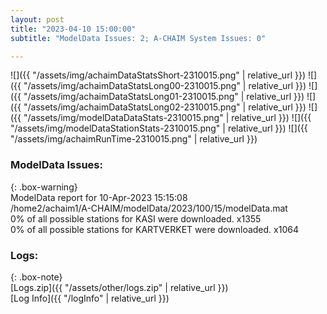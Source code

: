 ```yaml
---
layout: post
title: "2023-04-10 15:00:00"
subtitle: "ModelData Issues: 2; A-CHAIM System Issues: 0"

---
```


![]({{ "/assets/img/achaimDataStatsShort-2310015.png" | relative_url }})
![]({{ "/assets/img/achaimDataStatsLong00-2310015.png" | relative_url }})
![]({{ "/assets/img/achaimDataStatsLong01-2310015.png" | relative_url }})
![]({{ "/assets/img/achaimDataStatsLong02-2310015.png" | relative_url }})
![]({{ "/assets/img/modelDataDataStats-2310015.png" | relative_url }})
![]({{ "/assets/img/modelDataStationStats-2310015.png" | relative_url }})
![]({{ "/assets/img/achaimRunTime-2310015.png" | relative_url }})


### ModelData Issues:  
  
{: .box-warning}  
 ModelData report for 10-Apr-2023 15:15:08   
 /home2/achaim1/A-CHAIM/modelData/2023/100/15/modelData.mat   
 0% of all possible stations for KASI were downloaded. x1355   
 0% of all possible stations for KARTVERKET were downloaded. x1064   
  


### Logs:  
  
{: .box-note}  
[Logs.zip]({{ "/assets/other/logs.zip" | relative_url }})  
[Log Info]({{ "/logInfo" | relative_url }})  
